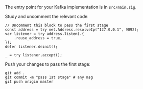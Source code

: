 The entry point for your Kafka implementation is in `src/main.zig`.

Study and uncomment the relevant code: 

```zig
// Uncomment this block to pass the first stage
const address = try net.Address.resolveIp("127.0.0.1", 9092);
var listener = try address.listen(.{
    .reuse_address = true,
});
defer listener.deinit();

_ = try listener.accept();
```

Push your changes to pass the first stage:

```
git add .
git commit -m "pass 1st stage" # any msg
git push origin master
```
